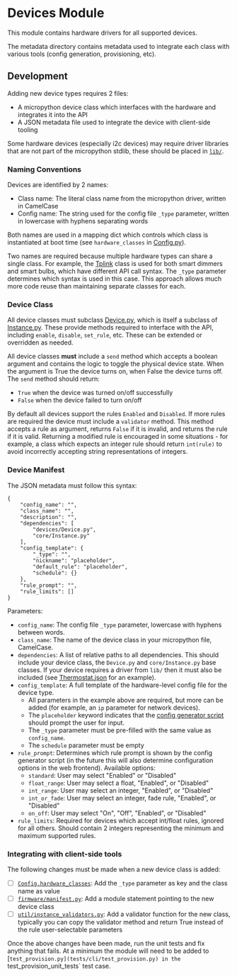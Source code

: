 # Devices Module

This module contains hardware drivers for all supported devices.

The metadata directory contains metadata used to integrate each class with various tools (config generation, provisioning, etc).

## Development

Adding new device types requires 2 files:
- A micropython device class which interfaces with the hardware and integrates it into the API
- A JSON metadata file used to integrate the device with client-side tooling

Some hardware devices (especially i2c devices) may require driver libraries that are not part of the micropython stdlib, these should be placed in [`lib/`](lib/).

### Naming Conventions

Devices are identified by 2 names:
- Class name: The literal class name from the micropython driver, written in CamelCase
- Config name: The string used for the config file `_type` parameter, written in lowercase with hyphens separating words

Both names are used in a mapping dict which controls which class is instantiated at boot time (see `hardware_classes` in [Config.py](core/Config.py)).

Two names are required because multiple hardware types can share a single class. For example, the [Tplink](devices/Tplink.py) class is used for both smart dimmers and smart bulbs, which have different API call syntax. The `_type` parameter determines which syntax is used in this case. This approach allows much more code reuse than maintaining separate classes for each.

### Device Class

All device classes must subclass [Device.py](devices/Device.py), which is itself a subclass of [Instance.py](core/Instance.py). These provide methods required to interface with the API, including `enable`, `disable`, `set_rule`, etc. These can be extended or overridden as needed.

All device classes **must** include a `send` method which accepts a boolean argument and contains the logic to toggle the physical device state. When the argument is True the device turns on, when False the device turns off. The `send` method should return:
- `True` when the device was turned on/off successfully
- `False` when the device failed to turn on/off

By default all devices support the rules `Enabled` and `Disabled`. If more rules are required the device must include a `validator` method. This method accepts a rule as argument, returns `False` if it is invalid, and returns the rule if it is valid. Returning a modified rule is encouraged in some situations - for example, a class which expects an integer rule should return `int(rule)` to avoid incorrectly accepting string representations of integers.

### Device Manifest

The JSON metadata must follow this syntax:
```
{
    "config_name": "",
    "class_name": "",
    "description": "",
    "dependencies": [
        "devices/Device.py",
        "core/Instance.py"
    ],
    "config_template": {
        "_type": "",
        "nickname": "placeholder",
        "default_rule": "placeholder",
        "schedule": {}
    },
    "rule_prompt": "",
    "rule_limits": []
}
```

Parameters:
- `config_name`: The config file `_type` parameter, lowercase with hyphens between words.
- `class_name`: The name of the device class in your micropython file, CamelCase.
- `dependencies`: A list of relative paths to all dependencies. This should include your device class, the `Device.py` and `core/Instance.py` base classes. If your device requires a driver from `lib/` then it must also be included (see [Thermostat.json](sensors/metadata/Thermostat.json) for an example).
- `config_template`: A full template of the hardware-level config file for the device type.
    - All parameters in the example above are required, but more can be added (for example, an `ip` parameter for network devices).
    - The `placeholder` keyword indicates that the [config generator script](CLI/config_generator.py) should prompt the user for input.
    - The `_type` parameter must be pre-filled with the same value as `config_name`.
    - The `schedule` parameter must be empty
- `rule_prompt`: Determines which rule prompt is shown by the config generator script (in the future this will also determine configuration options in the web frontend). Available options:
    - `standard`: User may select "Enabled" or "Disabled"
    - `float_range`: User may select a float, "Enabled", or "Disabled"
    - `int_range`: User may select an integer, "Enabled", or "Disabled"
    - `int_or_fade`: User may select an integer, fade rule, "Enabled", or "Disabled"
    - `on_off`: User may select "On", "Off", "Enabled", or "Disabled"
- `rule_limits`: Required for devices which accept int/float rules, ignored for all others. Should contain 2 integers representing the minimum and maximum supported rules.

### Integrating with client-side tools

The following changes must be made when a new device class is added:
- [ ] [`Config.hardware_classes`](core/Config.py): Add the `_type` parameter as key and the class name as value
- [ ] [`firmware/manifest.py`](firmware/manifest.py): Add a module statement pointing to the new device class
- [ ] [`util/instance_validators.py`](util/instance_validators.py): Add a validator function for the new class, typically you can copy the validator method and return True instead of the rule user-selectable parameters

Once the above changes have been made, run the unit tests and fix anything that fails. At a minimum the module will need to be added to [`test_provision.py](tests/cli/test_provision.py) in the `test_provision_unit_tests` test case.
